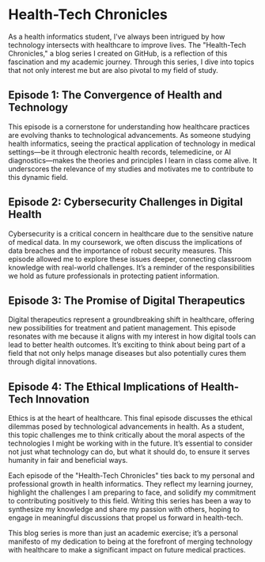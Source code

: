 # Health-Tech Chronicles

As a health informatics student, I've always been intrigued by how technology intersects with healthcare to improve lives. The "Health-Tech Chronicles," a blog series I created on GitHub, is a reflection of this fascination and my academic journey. Through this series, I dive into topics that not only interest me but are also pivotal to my field of study.

## Episode 1: The Convergence of Health and Technology
This episode is a cornerstone for understanding how healthcare practices are evolving thanks to technological advancements. As someone studying health informatics, seeing the practical application of technology in medical settings—be it through electronic health records, telemedicine, or AI diagnostics—makes the theories and principles I learn in class come alive. It underscores the relevance of my studies and motivates me to contribute to this dynamic field.

## Episode 2: Cybersecurity Challenges in Digital Health
Cybersecurity is a critical concern in healthcare due to the sensitive nature of medical data. In my coursework, we often discuss the implications of data breaches and the importance of robust security measures. This episode allowed me to explore these issues deeper, connecting classroom knowledge with real-world challenges. It’s a reminder of the responsibilities we hold as future professionals in protecting patient information.

## Episode 3: The Promise of Digital Therapeutics
Digital therapeutics represent a groundbreaking shift in healthcare, offering new possibilities for treatment and patient management. This episode resonates with me because it aligns with my interest in how digital tools can lead to better health outcomes. It’s exciting to think about being part of a field that not only helps manage diseases but also potentially cures them through digital innovations.

## Episode 4: The Ethical Implications of Health-Tech Innovation
Ethics is at the heart of healthcare. This final episode discusses the ethical dilemmas posed by technological advancements in health. As a student, this topic challenges me to think critically about the moral aspects of the technologies I might be working with in the future. It’s essential to consider not just what technology can do, but what it should do, to ensure it serves humanity in fair and beneficial ways.

Each episode of the "Health-Tech Chronicles" ties back to my personal and professional growth in health informatics. They reflect my learning journey, highlight the challenges I am preparing to face, and solidify my commitment to contributing positively to this field. Writing this series has been a way to synthesize my knowledge and share my passion with others, hoping to engage in meaningful discussions that propel us forward in health-tech.

This blog series is more than just an academic exercise; it’s a personal manifesto of my dedication to being at the forefront of merging technology with healthcare to make a significant impact on future medical practices.
